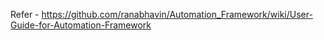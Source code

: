 Refer - https://github.com/ranabhavin/Automation_Framework/wiki/User-Guide-for-Automation-Framework

